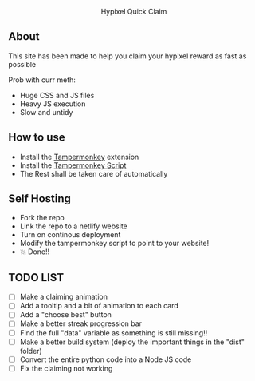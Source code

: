 <div align="center">

Hypixel Quick Claim

</div>

## About

This site has been made to help you claim your hypixel reward as fast as possible

Prob with curr meth:

- Huge CSS and JS files
- Heavy JS execution
- Slow and untidy

## How to use

- Install the [Tampermonkey](https://www.tampermonkey.net/) extension
- Install the [Tampermonkey Script](tampermonkey.js)
- The Rest shall be taken care of automatically

## Self Hosting

- Fork the repo
- Link the repo to a netlify website
- Turn on continous deployment
- Modify the tampermonkey script to point to your website!
- 💥 Done!!

## TODO LIST

- [ ] Make a claiming animation
- [ ] Add a tooltip and a bit of animation to each card
- [ ] Add a "choose best" button
- [ ] Make a better streak progression bar
- [ ] Find the full "data" variable as something is still missing!!
- [ ] Make a better build system (deploy the important things in the "dist" folder)
- [ ] Convert the entire python code into a Node JS code
- [ ] Fix the claiming not working
